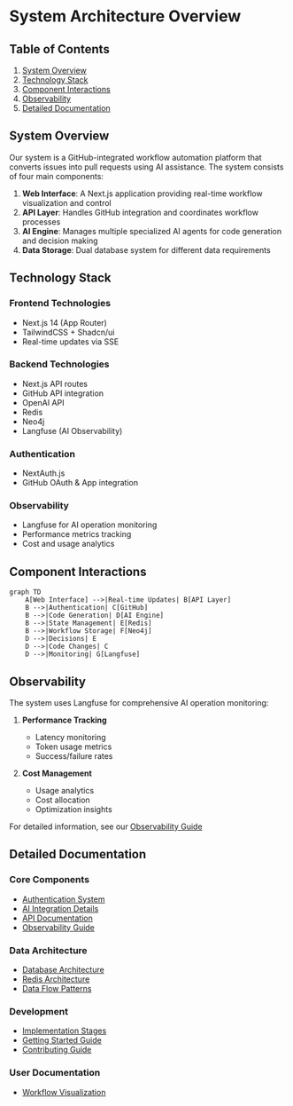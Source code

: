 # System Architecture Overview

## Table of Contents

1. [System Overview](#system-overview)
2. [Technology Stack](#technology-stack)
3. [Component Interactions](#component-interactions)
4. [Observability](#observability)
5. [Detailed Documentation](#detailed-documentation)

## System Overview

Our system is a GitHub-integrated workflow automation platform that converts issues into pull requests using AI assistance. The system consists of four main components:

1. **Web Interface**: A Next.js application providing real-time workflow visualization and control
2. **API Layer**: Handles GitHub integration and coordinates workflow processes
3. **AI Engine**: Manages multiple specialized AI agents for code generation and decision making
4. **Data Storage**: Dual database system for different data requirements

## Technology Stack

### Frontend Technologies

- Next.js 14 (App Router)
- TailwindCSS + Shadcn/ui
- Real-time updates via SSE

### Backend Technologies

- Next.js API routes
- GitHub API integration
- OpenAI API
- Redis
- Neo4j
- Langfuse (AI Observability)

### Authentication

- NextAuth.js
- GitHub OAuth & App integration

### Observability

- Langfuse for AI operation monitoring
- Performance metrics tracking
- Cost and usage analytics

## Component Interactions

```mermaid
graph TD
    A[Web Interface] -->|Real-time Updates| B[API Layer]
    B -->|Authentication| C[GitHub]
    B -->|Code Generation| D[AI Engine]
    B -->|State Management| E[Redis]
    B -->|Workflow Storage| F[Neo4j]
    D -->|Decisions| E
    D -->|Code Changes| C
    D -->|Monitoring| G[Langfuse]
```

## Observability

The system uses Langfuse for comprehensive AI operation monitoring:

1. **Performance Tracking**

   - Latency monitoring
   - Token usage metrics
   - Success/failure rates

2. **Cost Management**
   - Usage analytics
   - Cost allocation
   - Optimization insights

For detailed information, see our [Observability Guide](observability.md)

## Detailed Documentation

### Core Components

- [Authentication System](authentication.md)
- [AI Integration Details](ai-integration.md)
- [API Documentation](../api/README.md)
- [Observability Guide](observability.md)

### Data Architecture

- [Database Architecture](guides/databases/neo4j-architecture.md)
- [Redis Architecture](guides/databases/redis-architecture.md)
- [Data Flow Patterns](guides/databases/data-flow.md)

### Development

- [Implementation Stages](../setup/implementation-stages.md)
- [Getting Started Guide](../setup/getting-started.md)
- [Contributing Guide](contributing.md)

### User Documentation

- [Workflow Visualization](user-stories/workflow-visualization.md)
